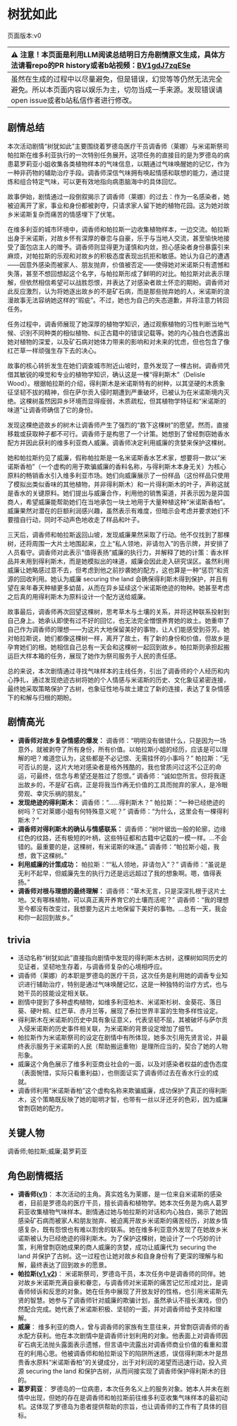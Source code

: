 # 树犹如此
页面版本:v0
 

| :warning: 注意！本页面是利用LLM阅读总结明日方舟剧情原文生成，具体方法请看repo的PR history或者b站视频：[BV1gdJ7zqESe](https://www.bilibili.com/video/BV1gdJ7zqESe/)         |
|:----------------------------|
| 虽然在生成的过程中以尽量避免，但是错误，幻觉等等仍然无法完全避免。所以本页面内容以娱乐为主，切勿当成一手来源。发现错误请open issue或者b站私信作者进行修改。|



## 剧情总结
本次活动剧情“树犹如此”主要围绕着罗德岛医疗干员调香师（莱娜）与米诺斯祭司帕拉斯在维多利亚执行的一次特别任务展开。这项任务的直接目的是为罗德岛的病患葛罗莉亚小姐收集各类植物样本的气味信息，以期通过气味唤醒她的记忆，作为一种非药物的辅助治疗手段。调香师深信气味拥有唤起情感和联想的能力，通过提炼和组合特定气味，可以更有效地指向病患脑海中的具体回忆。

故事伊始，剧情通过一段倒叙揭示了调香师（莱娜）的过去：作为一名感染者，她被迫离开了家，事业和身份都被剥夺，只请求家人留下她的植物花园。这为她对故乡米诺斯复杂而痛苦的情感埋下了伏笔。

在维多利亚的城市环境中，调香师和帕拉斯一边收集植物样本，一边交流。帕拉斯出身于米诺斯，对故乡怀有深厚的眷恋与自豪，乐于与当地人交流，甚至愉快地接受了面包店主人的赠予。调香师则显得更为谨慎和内敛，担心感染者身份暴露引来麻烦，对帕拉斯的乐观和对故乡的积极态度表现出抗拒和敏感。她认为自己的遭遇——因意外感染而被家人、朋友抛弃，价值被否定——使得她对米诺斯只有遗憾和失落，甚至不想回想起这个名字，与帕拉斯形成了鲜明的对比。帕拉斯对此表示理解，但依然相信希望可以战胜怨恨，并表达了对感染者故土怀恋的期盼。调香师对此反应激烈，认为将她逐出故乡的不是矿石病，而是那些抛弃她的人，米诺斯的浪漫故事无法容纳她这样的“瑕疵”。不过，她也为自己的失态道歉，并将注意力转回任务。

任务过程中，调香师展现了她深厚的植物学知识，通过观察植物的习性判断当地气候、识别不同种类的相似植物、纠正古籍中的错误记载等。她的内心独白也透露出她对植物的深爱，以及矿石病对她体力带来的影响和对未来的忧虑，但也包含了像红芒草一样顽强生存下去的决心。

故事的核心转折发生在她们调查城市附近山坡时，意外发现了一棵古树。调香师凭借其敏锐的嗅觉和专业的植物学知识，确认这是一棵“得利斯木”（Delisle Wood）。根据帕拉斯的介绍，得利斯木是米诺斯特有的树种，以其坚硬的木质象征坚韧不拔的精神，但在萨尔贡入侵时期遭到严重破坏，已被认为在米诺斯境内灭绝。这棵树虽然因异乡环境而显得瘦弱，木质疏松，但其植物学特征和“米诺斯的味道”让调香师确信了它的身份。

发现这棵绝迹故乡的树木让调香师产生了强烈的“救下这棵树”的愿望。然而，直接移栽或获取种子都不可行。调香师于是构思了一个计策。她想到了曾经剽窃她香水配方并因此获利的维多利亚商人威廉。调香师决定利用威廉的贪婪来保护这棵树。

她和帕拉斯约见了威廉，假称帕拉斯是一名米诺斯香水艺术家，想要将一款以“米诺斯香柏”（一个虚构的用于欺骗威廉的香料名称，与得利斯木本身无关）为核心原料的畅销香水引入维多利亚市场。她们向威廉展示了一份样品（这份样品只使用了模拟出类似香味的其他植物，并非得利斯木）和一片得利斯木的叶子，声称这就是香水的关键原料。她们提出与威廉合作，利用他的销售渠道，并表示因为是异国商人，希望威廉能帮助她们在当地承包一块土地用于大量种植这种“米诺斯香柏”。威廉果然对潜在的巨额利润感兴趣，虽然表示有难度，但暗示会考虑并要求她们不要擅自行动，同时不动声色地收走了样品和叶子。

三天后，调香师和帕拉斯返回山坡，发现威廉果然采取了行动。他不仅找到了那棵树，还将周围一大片土地围起来，立上“私人领地，非请勿入”的告示牌，并安排了人员看守。调香师对此表示“值得表扬”威廉的执行力，并解释了她的计策：香水样品并未用到得利斯木，而是她模拟出的味道，威廉会因此走入研究误区。虽然利用威廉让她略感过意不去，但考虑到他之前抄袭她的配方，这也算是一种“惩罚”和资源的回收利用。她认为威廉 securing the land 会确保得利斯木得到保护，并且有望在来年春天种植更多幼苗，从而在异乡延续这个米诺斯绝迹的物种。她甚至考虑之后真的用得利斯木为原料设计一个配方送给威廉。

故事最后，调香师再次回望这棵树，思考草木与土壤的关系，并将这种联系投射到自己身上。她承认即使有过不好的回忆，也无法完全憎恨养育她的故土。她重申了自己作为调香师的理想——为这片大地保留美好的事物，让人们能感受到芬芳。她对帕拉斯说，她们都像这棵树一样，离开了故土，有了新的身份和价值，但故乡是孕育她们的根。她相信自己总有一天会和这棵树一起回到故乡。帕拉斯则承担起搬运巨大样本箱的任务，展现了她作为祭司服务于人民的责任感。

总的来说，本次剧情通过寻找气味样本的主线任务，引出了调香师的个人经历和内心挣扎，通过发现绝迹古树将她的个人情感与米诺斯的历史、文化象征紧密连接，最终她采取策略保护了古树，也象征性地与故土建立了新的连接，表达了复杂情感下的和解与归根的期盼。
## 剧情高光
*   **调香师对故乡复杂情感的爆发：**
    调香师：“明明没有做错什么，只是因为一场意外，就被剥夺了所有身份，所有价值。以帕拉斯小姐的经历，应该是可以理解的吧？难道您认为，这些都是不必记恨、无需挂怀的小事吗？”
    帕拉斯：“无可否认的是，这片大地对感染者是格外残酷的，我也曾质问过这不公正的命运，可最终，信念与希望还是胜过了怨恨。”
    调香师：“诚如您所言。但将我逐出故乡的，不是矿石病，正是将我当作再无价值的工具而抛弃的家人，是冷眼旁观、幸灾乐祸的朋友。”
*   **发现绝迹的得利斯木：**
    调香师：“......得利斯木？”
    帕拉斯：“一种已经绝迹的树吗？它对莱娜小姐有何特殊意义呢？”
    调香师：“为什么，这里会有一棵得利斯木？”
*   **调香师对得利斯木的确认与情感联系：**
    调香师：“树叶锯齿一般的轮廓，边缘红色的纹路，还有极短的叶柄，这些特征都和古籍中记载的一模一样。...不会错的。最重要的是，这棵树，有米诺斯的味道。”
    调香师：“帕拉斯小姐，我想，救下这棵树。”
*   **利用威廉的计策成功：**
    帕拉斯：““私人领地，非请勿入”？”
    调香师：“虽说是无利不起早，但威廉先生的执行力还是远远超过了我的想象啊。嗯，值得表扬。”
*   **调香师对根与理想的最终理解：**
    调香师：“草木无言，只是深深扎根于这片土地。又有哪株植物，可以真正离开养育它的土壤而活呢？”
    调香师：“我的理想至今都没有改变过，我想要为这片土地保留下美好的事物。...总有一天，我会和你一起回到故乡。”
## trivia
*   活动名称“树犹如此”直接指向剧情中发现的得利斯木古树，这棵树如同历史的见证者，坚韧地生存着，与调香师复杂的心境相呼应。
*   调香师（莱娜）的本职是罗德岛的医疗干员，这次任务是利用她的调香专业知识进行辅助治疗，特别是通过气味唤醒记忆，这是一种独特的治疗方式，也与她干员的技能设定相关联。
*   剧情中提到了多种虚构植物，如维多利亚柏木、米诺斯杉树、金葵花、落日葵、硬叶桐、红芒草、赤月兰等，展现了泰拉世界丰富的生物多样性设定。
*   得利斯木在米诺斯的历史中具有象征意义，代表坚韧不屈，其被破坏与萨尔贡入侵米诺斯的历史事件相关联，为米诺斯的背景设定增加了细节。
*   帕拉斯作为米诺斯祭司的设定在剧情中有所体现，她多次引用先贤言论，并最终表示服务于米诺斯的人民（帮助搬运重物）是理所应当的，契合了她的人物形象。
*   威廉这个角色展示了维多利亚商业社会的一面，以及对感染者权益的虚伪态度（表面惋惜，实际只看重利益），也侧面证实了调香师过去在香水行业的成就。
*   调香师利用“米诺斯香柏”这个虚构名称来欺骗威廉，成功保护了真正的得利斯木，这个策略既反映了她的聪明才智，也带有一丝以牙还牙的色彩，因为威廉曾剽窃她的配方。
## 关键人物
调香师;帕拉斯;威廉;葛罗莉亚
## 角色剧情概括
-   **调香师([v1](../chars/char_181_flower.md))**： 本次活动的主角。真实姓名为莱娜，是一位来自米诺斯的感染者，目前是罗德岛的医疗干员，擅长调香和植物学。她本次任务是为病人葛罗莉亚收集植物气味样本。剧情通过她与帕拉斯的对话和内心独白，揭示了她因感染矿石病而被家人和朋友抛弃、被迫离开故乡米诺斯的痛苦经历，对故乡情感复杂，既有怨恨也有难以割舍的联系。她在维多利亚意外发现了在她故乡米诺斯被认为已经绝迹的得利斯木。为了保护这棵树，她设计了一个巧妙的计策，利用曾剽窃她成果的商人威廉的贪婪，成功让威廉代为 securing the land 并保护了古树。这一过程也让她对故乡和自身身份有了更深的理解与和解，最终表达了回到故乡的愿景。
-   **帕拉斯([v1](../chars/char_485_pallas.md),[v2](../char_v3/char_485_pallas.md))**： 米诺斯祭司，罗德岛干员，本次任务中是调香师的同伴。她对故乡米诺斯充满自豪和眷恋，与调香师对米诺斯的痛苦记忆形成对比，是调香师倾诉和反思的对象。她在任务中展现了开放友好的性格，也引用米诺斯先贤的智慧。她参与了调香师针对威廉的欺骗计划，虽然承认不擅长演戏，但仍然配合完成。她代表了米诺斯积极、坚韧的一面，并对调香师给予支持和理解。
-   **威廉**： 维多利亚的商人，曾与调香师的家族有生意往来，并曾剽窃调香师的香水配方获利。他在本次剧情中是调香师计划利用的对象。他表面上对调香师因矿石病无法抛头露面表示遗憾，但言语中流露出对调香师商业价值的看重和潜在的利用心思。他被调香师和帕拉斯设下的陷阱所迷惑，误信得利斯木叶是昂贵香水原料“米诺斯香柏”的关键成分，出于对利润的渴望而迅速行动，投入资源 securing the land 和保护古树，从而间接实现了调香师保护得利斯木的目的。
-   **葛罗莉亚**： 罗德岛的一位病患，本次任务名义上的服务对象。她本人并未在剧情中出现，但她的存在是调香师和帕拉斯前往维多利亚收集气味样本的最初动机。这体现了罗德岛为患者提供帮助的宗旨，也让调香师的工作有了具体的目标。